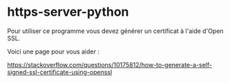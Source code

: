 # https-server-python


Pour utiliser ce programme vous devez générer un certificat à l'aide d'Open SSL. 

Voici une page pour vous aider :


https://stackoverflow.com/questions/10175812/how-to-generate-a-self-signed-ssl-certificate-using-openssl
